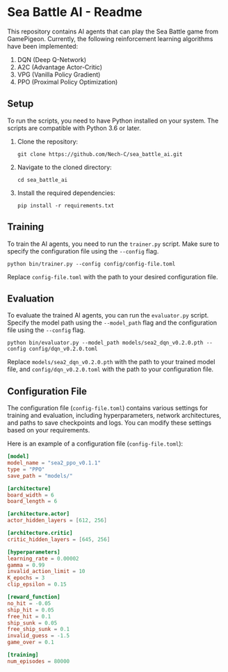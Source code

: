 # Sea Battle AI - Readme

This repository contains AI agents that can play the Sea Battle game from GamePigeon. Currently, the following reinforcement learning algorithms have been implemented:

1. DQN (Deep Q-Network)
2. A2C (Advantage Actor-Critic)
3. VPG (Vanilla Policy Gradient)
4. PPO (Proximal Policy Optimization)

## Setup

To run the scripts, you need to have Python installed on your system. The scripts are compatible with Python 3.6 or later.

1. Clone the repository:

   ```shell
   git clone https://github.com/Nech-C/sea_battle_ai.git
   ```

2. Navigate to the cloned directory:

   ```shell
   cd sea_battle_ai
   ```

3. Install the required dependencies:

   ```shell
   pip install -r requirements.txt
   ```

## Training

To train the AI agents, you need to run the `trainer.py` script. Make sure to specify the configuration file using the `--config` flag.

```shell
python bin/trainer.py --config config/config-file.toml
```

Replace `config-file.toml` with the path to your desired configuration file.

## Evaluation

To evaluate the trained AI agents, you can run the `evaluator.py` script. Specify the model path using the `--model_path` flag and the configuration file using the `--config` flag.

```shell
python bin/evaluator.py --model_path models/sea2_dqn_v0.2.0.pth --config config/dqn_v0.2.0.toml
```

Replace `models/sea2_dqn_v0.2.0.pth` with the path to your trained model file, and `config/dqn_v0.2.0.toml` with the path to your configuration file.

## Configuration File

The configuration file (`config-file.toml`) contains various settings for training and evaluation, including hyperparameters, network architectures, and paths to save checkpoints and logs. You can modify these settings based on your requirements.

Here is an example of a configuration file (`config-file.toml`):

```toml
[model]
model_name = "sea2_ppo_v0.1.1"
type = "PPO"
save_path = "models/"

[architecture]
board_width = 6
board_length = 6

[architecture.actor]
actor_hidden_layers = [612, 256]

[architecture.critic]
critic_hidden_layers = [645, 256]

[hyperparameters]
learning_rate = 0.00002
gamma = 0.99
invalid_action_limit = 10
K_epochs = 3
clip_epsilon = 0.15

[reward_function]
no_hit = -0.05
ship_hit = 0.05
free_hit = 0.1
ship_sunk = 0.05
free_ship_sunk = 0.1
invalid_guess = -1.5
game_over = 0.1

[training]
num_episodes = 80000
```


